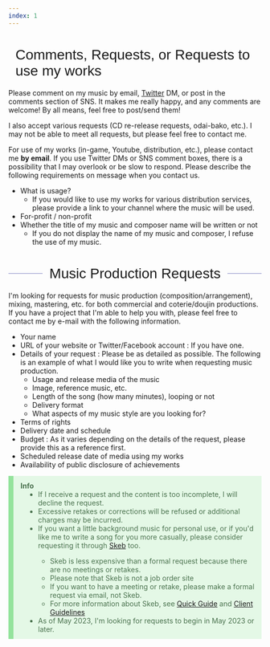 ```yaml
---
index: 1
---
```


<h1 class="contact">Comments, Requests, or Requests to use my works</h1>

Please comment on my music by email, [Twitter](https://twitter.com/Kashiwade_music) DM, or post in the comments section of SNS. It makes me really happy, and any comments are welcome! By all means, feel free to post/send them!

I also accept various requests (CD re-release requests, odai-bako, etc.). I may not be able to meet all requests, but please feel free to contact me.

For use of my works (in-game, Youtube, distribution, etc.), please contact me **by email**. If you use Twitter DMs or SNS comment boxes, there is a possibility that I may overlook or be slow to respond. 
Please describe the following requirements on message when you contact us.
- What is usage?
  - If you would like to use my works for various distribution services, please provide a link to your channel where the music will be used.
- For-profit / non-profit
- Whether the title of my music and composer name will be written or not
  - If you do not display the name of my music and composer, I refuse the use of my music.

<h1 class="contact">Music Production Requests</h1>

I'm looking for requests for music production (composition/arrangement), mixing, mastering, etc. for both commercial and coterie/doujin productions.
If you have a project that I'm able to help you with, please feel free to contact me by e-mail with the following information.

- Your name
- URL of your website or Twitter/Facebook account : If you have one.
- Details of your request : Please be as detailed as possible. The following is an example of what I would like you to write when requesting music production.
  - Usage and release media of the music
  - Image, reference music, etc.
  - Length of the song (how many minutes), looping or not
  - Delivery format
  - What aspects of my music style are you looking for?
- Terms of rights
- Delivery date and schedule
- Budget : As it varies depending on the details of the request, please provide this as a reference first.
- Scheduled release date of media using my works
- Availability of public disclosure of achievements

<div class="info">
<b>Info</b>
  <ul>
    <li>If I receive a request and the content is too incomplete, I will decline the request.</li>
    <li>Excessive retakes or corrections will be refused or additional charges may be incurred.</li>
    <li>If you want a little background music for personal use, or if you'd like me to write a song for you more casually, please consider requesting it through <a href="https://skeb.jp/@kashiwade" target="_blank" rel="noopener noreferrer">Skeb</a> too.</li>
    <ul>
        <li>Skeb is less expensive than a formal request because there are no meetings or retakes.</li>
        <li>Please note that Skeb is not a job order site</li>
        <li>If you want to have a meeting or retake, please make a formal request via email, not Skeb.</li>
        <li>For more information about Skeb, see <a href="https://medium.com/skeb-jp/guide-154f3a80c3b6" target="_blank" rel="noopener noreferrer">Quick Guide</a> and <a href="https://skeb.jp/client" target="_blank" rel="noopener noreferrer">Client Guidelines</a></li>
    </ul>
    <li>As of May 2023, I'm looking for requests to begin in May 2023 or later.</li>
  </ul>
</div>

<style>
h1.contact {
  display: flex;
  align-items: center;
  font-family: "Kanit", "Noto Sans JP", sans-serif;
  font-weight: 200;
  font-size: "2em";
}

h1.contact:before, h1.contact:after{
  content: '';
  flex-grow: 1;
  height: 1px;
  background: #878ac4;
}

h1.contact:before{
  margin-right: 0.5em;
}

h1.contact:after{
  margin-left: 0.5em;
}

@media screen and (max-width: 700px){
  h1 {
    font-size: "1.6em";
    font-weight: 300;
  }
}
 
div.info {
  padding: 0.8em 1em;
    color: #4a724e;
    background: #e4f8e6;
    border-left: solid 10px #94e39c;
}

div.info > ul {
  margin: 0;
  padding-left: 35px;
}

</style>
